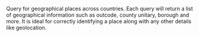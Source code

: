 Query for geographical places across countries. Each query will return a list of geographical information such as outcode, county unitary, borough and more.
It is ideal for correctly identifying a place along with any other details like geolocation.

